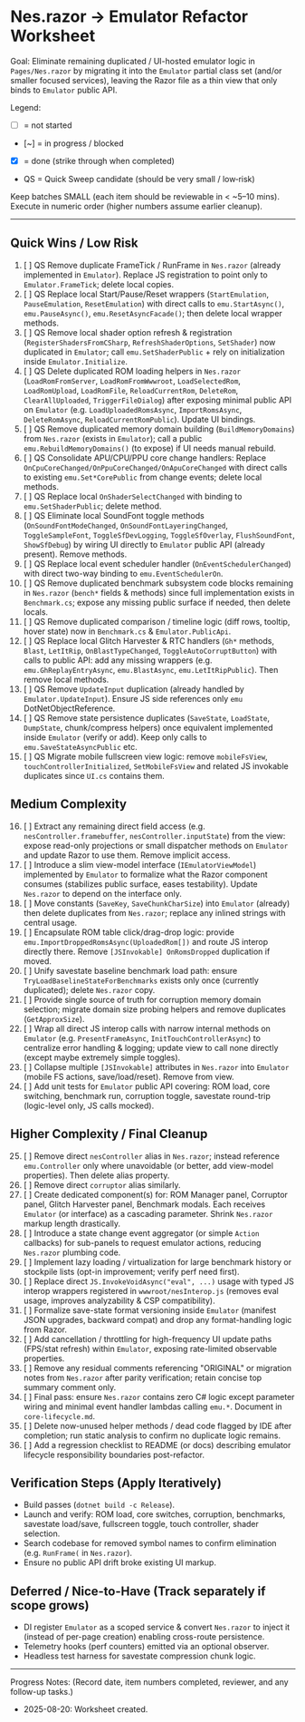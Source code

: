 # Nes.razor → Emulator Refactor Worksheet

Goal: Eliminate remaining duplicated / UI-hosted emulator logic in `Pages/Nes.razor` by migrating it into the `Emulator` partial class set (and/or smaller focused services), leaving the Razor file as a thin view that only binds to `Emulator` public API.

Legend:
- [ ] = not started
- [~] = in progress / blocked
- [x] = done (strike through when completed)
- QS = Quick Sweep candidate (should be very small / low‑risk)

Keep batches SMALL (each item should be reviewable in < ~5–10 mins). Execute in numeric order (higher numbers assume earlier cleanup).

---
## Quick Wins / Low Risk
1. [ ] QS Remove duplicate FrameTick / RunFrame in `Nes.razor` (already implemented in `Emulator`). Replace JS registration to point only to `Emulator.FrameTick`; delete local copies.
2. [ ] QS Replace local Start/Pause/Reset wrappers (`StartEmulation`, `PauseEmulation`, `ResetEmulation`) with direct calls to `emu.StartAsync()`, `emu.PauseAsync()`, `emu.ResetAsyncFacade()`; then delete local wrapper methods.
3. [ ] QS Remove local shader option refresh & registration (`RegisterShadersFromCSharp`, `RefreshShaderOptions`, `SetShader`) now duplicated in `Emulator`; call `emu.SetShaderPublic` + rely on initialization inside `Emulator.Initialize`.
4. [ ] QS Delete duplicated ROM loading helpers in `Nes.razor` (`LoadRomFromServer`, `LoadRomFromWwwroot`, `LoadSelectedRom`, `LoadRomUpload`, `LoadRomFile`, `ReloadCurrentRom`, `DeleteRom`, `ClearAllUploaded`, `TriggerFileDialog`) after exposing minimal public API on `Emulator` (e.g. `LoadUploadedRomsAsync`, `ImportRomsAsync`, `DeleteRomAsync`, `ReloadCurrentRomPublic`). Update UI bindings.
5. [ ] QS Remove duplicated memory domain building (`BuildMemoryDomains`) from `Nes.razor` (exists in `Emulator`); call a public `emu.RebuildMemoryDomains()` (to expose) if UI needs manual rebuild.
6. [ ] QS Consolidate APU/CPU/PPU core change handlers: Replace `OnCpuCoreChanged/OnPpuCoreChanged/OnApuCoreChanged` with direct calls to existing `emu.Set*CorePublic` from change events; delete local methods.
7. [ ] QS Replace local `OnShaderSelectChanged` with binding to `emu.SetShaderPublic`; delete method.
8. [ ] QS Eliminate local SoundFont toggle methods (`OnSoundFontModeChanged`, `OnSoundFontLayeringChanged`, `ToggleSampleFont`, `ToggleSfDevLogging`, `ToggleSfOverlay`, `FlushSoundFont`, `ShowSfDebug`) by wiring UI directly to `Emulator` public API (already present). Remove methods.
9. [ ] QS Replace local event scheduler handler (`OnEventSchedulerChanged`) with direct two-way binding to `emu.EventSchedulerOn`.
10. [ ] QS Remove duplicated benchmark subsystem code blocks remaining in `Nes.razor` (`bench*` fields & methods) since full implementation exists in `Benchmark.cs`; expose any missing public surface if needed, then delete locals.
11. [ ] QS Remove duplicated comparison / timeline logic (diff rows, tooltip, hover state) now in `Benchmark.cs` & `Emulator.PublicApi`.
12. [ ] QS Replace local Glitch Harvester & RTC handlers (`Gh*` methods, `Blast`, `LetItRip`, `OnBlastTypeChanged`, `ToggleAutoCorruptButton`) with calls to public API: add any missing wrappers (e.g. `emu.GhReplayEntryAsync`, `emu.BlastAsync`, `emu.LetItRipPublic`). Then remove local methods.
13. [ ] QS Remove `UpdateInput` duplication (already handled by `Emulator.UpdateInput`). Ensure JS side references only `emu` DotNetObjectReference.
14. [ ] QS Remove state persistence duplicates (`SaveState`, `LoadState`, `DumpState`, chunk/compress helpers) once equivalent implemented inside `Emulator` (verify or add). Keep only calls to `emu.SaveStateAsyncPublic` etc.
15. [ ] QS Migrate mobile fullscreen view logic: remove `mobileFsView`, `touchControllerInitialized`, `SetMobileFsView` and related JS invokable duplicates since `UI.cs` contains them.

## Medium Complexity
16. [ ] Extract any remaining direct field access (e.g. `nesController.framebuffer`, `nesController.inputState`) from the view: expose read-only projections or small dispatcher methods on `Emulator` and update Razor to use them. Remove implicit access.
17. [ ] Introduce a slim view-model interface (`IEmulatorViewModel`) implemented by `Emulator` to formalize what the Razor component consumes (stabilizes public surface, eases testability). Update `Nes.razor` to depend on the interface only.
18. [ ] Move constants (`SaveKey`, `SaveChunkCharSize`) into `Emulator` (already) then delete duplicates from `Nes.razor`; replace any inlined strings with central usage.
19. [ ] Encapsulate ROM table click/drag-drop logic: provide `emu.ImportDroppedRomsAsync(UploadedRom[])` and route JS interop directly there. Remove `[JSInvokable] OnRomsDropped` duplication if moved.
20. [ ] Unify savestate baseline benchmark load path: ensure `TryLoadBaselineStateForBenchmarks` exists only once (currently duplicated); delete `Nes.razor` copy.
21. [ ] Provide single source of truth for corruption memory domain selection; migrate domain size probing helpers and remove duplicates (`GetApproxSize`).
22. [ ] Wrap all direct JS interop calls with narrow internal methods on `Emulator` (e.g. `PresentFrameAsync`, `InitTouchControllerAsync`) to centralize error handling & logging; update view to call none directly (except maybe extremely simple toggles).
23. [ ] Collapse multiple `[JSInvokable]` attributes in `Nes.razor` into `Emulator` (mobile FS actions, save/load/reset). Remove from view.
24. [ ] Add unit tests for `Emulator` public API covering: ROM load, core switching, benchmark run, corruption toggle, savestate round-trip (logic-level only, JS calls mocked).

## Higher Complexity / Final Cleanup
25. [ ] Remove direct `nesController` alias in `Nes.razor`; instead reference `emu.Controller` only where unavoidable (or better, add view-model properties). Then delete alias property.
26. [ ] Remove direct `corruptor` alias similarly.
27. [ ] Create dedicated component(s) for: ROM Manager panel, Corruptor panel, Glitch Harvester panel, Benchmark modals. Each receives `Emulator` (or interface) as a cascading parameter. Shrink `Nes.razor` markup length drastically.
28. [ ] Introduce a state change event aggregator (or simple `Action` callbacks) for sub-panels to request emulator actions, reducing `Nes.razor` plumbing code.
29. [ ] Implement lazy loading / virtualization for large benchmark history or stockpile lists (opt-in improvement; verify perf need first).
30. [ ] Replace direct `JS.InvokeVoidAsync("eval", ...)` usage with typed JS interop wrappers registered in `wwwroot/nesInterop.js` (removes eval usage, improves analyzability & CSP compatibility).
31. [ ] Formalize save-state format versioning inside `Emulator` (manifest JSON upgrades, backward compat) and drop any format-handling logic from Razor.
32. [ ] Add cancellation / throttling for high-frequency UI update paths (FPS/stat refresh) within `Emulator`, exposing rate-limited observable properties.
33. [ ] Remove any residual comments referencing "ORIGINAL" or migration notes from `Nes.razor` after parity verification; retain concise top summary comment only.
34. [ ] Final pass: ensure `Nes.razor` contains zero C# logic except parameter wiring and minimal event handler lambdas calling `emu.*`. Document in `core-lifecycle.md`.
35. [ ] Delete now-unused helper methods / dead code flagged by IDE after completion; run static analysis to confirm no duplicate logic remains.
36. [ ] Add a regression checklist to README (or docs) describing emulator lifecycle responsibility boundaries post-refactor.

## Verification Steps (Apply Iteratively)
- Build passes (`dotnet build -c Release`).
- Launch and verify: ROM load, core switches, corruption, benchmarks, savestate load/save, fullscreen toggle, touch controller, shader selection.
- Search codebase for removed symbol names to confirm elimination (e.g. `RunFrame(` in `Nes.razor`).
- Ensure no public API drift broke existing UI markup.

## Deferred / Nice-to-Have (Track separately if scope grows)
- DI register `Emulator` as a scoped service & convert `Nes.razor` to inject it (instead of per-page creation) enabling cross-route persistence.
- Telemetry hooks (perf counters) emitted via an optional observer.
- Headless test harness for savestate compression chunk logic.

---

Progress Notes:
(Record date, item numbers completed, reviewer, and any follow-up tasks.)

- 2025-08-20: Worksheet created.
